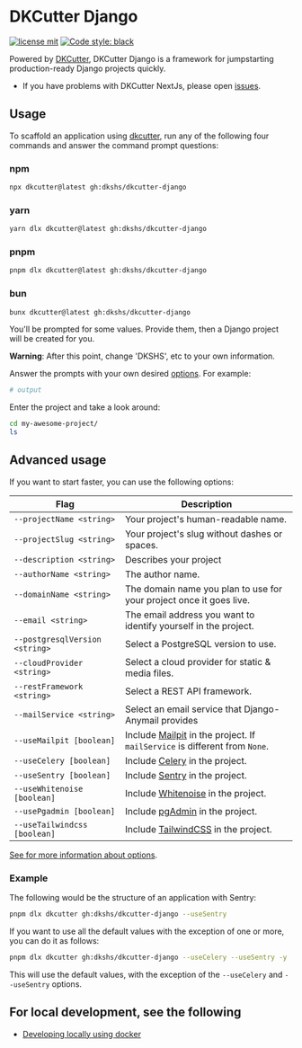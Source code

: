 # DKCutter Django

[![license mit](https://img.shields.io/badge/licence-MIT-56BEB8)](LICENSE)
[![Code style: black](https://img.shields.io/badge/code%20style-black-000000.svg)](https://github.com/ambv/black)

Powered by [DKCutter](https://github.com/dkshs/dkcutter), DKCutter Django is a framework for jumpstarting production-ready Django projects quickly.

- If you have problems with DKCutter NextJs, please open [issues](https://github.com/dkshs/dkcutter-django/issues/new).

## Usage

To scaffold an application using [dkcutter](https://github.com/dkshs/dkcutter), run any of the following four commands and answer the command prompt questions:

### npm

```bash
npx dkcutter@latest gh:dkshs/dkcutter-django
```

### yarn

```bash
yarn dlx dkcutter@latest gh:dkshs/dkcutter-django
```

### pnpm

```bash
pnpm dlx dkcutter@latest gh:dkshs/dkcutter-django
```

### bun

```bash
bunx dkcutter@latest gh:dkshs/dkcutter-django
```

You'll be prompted for some values. Provide them, then a Django project will be created for you.

**Warning**: After this point, change 'DKSHS', etc to your own information.

Answer the prompts with your own desired [options][options-url]. For example:

```bash
# output
```

Enter the project and take a look around:

```bash
cd my-awesome-project/
ls
```

## Advanced usage

If you want to start faster, you can use the following options:

| Flag                           | Description                                                                               |
| ------------------------------ | ----------------------------------------------------------------------------------------- |
| `--projectName <string>`       | Your project's human-readable name.                                                       |
| `--projectSlug <string>`       | Your project's slug without dashes or spaces.                                             |
| `--description <string>`       | Describes your project                                                                    |
| `--authorName <string>`        | The author name.                                                                          |
| `--domainName <string>`        | The domain name you plan to use for your project once it goes live.                       |
| `--email <string>`             | The email address you want to identify yourself in the project.                           |
| `--postgresqlVersion <string>` | Select a PostgreSQL version to use.                                                       |
| `--cloudProvider <string>`     | Select a cloud provider for static & media files.                                         |
| `--restFramework <string>`     | Select a REST API framework.                                                              |
| `--mailService <string>`       | Select an email service that Django-Anymail provides                                      |
| `--useMailpit [boolean]`       | Include [Mailpit][mailpit-url] in the project. If `mailService` is different from `None`. |
| `--useCelery [boolean]`        | Include [Celery](https://github.com/celery/celery) in the project.                        |
| `--useSentry [boolean]`        | Include [Sentry](https://github.com/getsentry/sentry) in the project.                     |
| `--useWhitenoise [boolean]`    | Include [Whitenoise](https://github.com/evansd/whitenoise) in the project.                |
| `--usePgadmin [boolean]`       | Include [pgAdmin](https://www.pgadmin.org/) in the project.                               |
| `--useTailwindcss [boolean]`   | Include [TailwindCSS](https://tailwindcss.com/) in the project.                           |

[mailpit-url]: https://github.com/axllent/mailpit/

[See for more information about options][options-url].

### Example

The following would be the structure of an application with Sentry:

```bash
pnpm dlx dkcutter gh:dkshs/dkcutter-django --useSentry
```

If you want to use all the default values with the exception of one or more, you can do it as follows:

```bash
pnpm dlx dkcutter gh:dkshs/dkcutter-django --useCelery --useSentry -y
```

This will use the default values, with the exception of the `--useCelery` and `--useSentry` options.

## For local development, see the following

- [Developing locally using docker](./docs/developing-locally-docker.md)

[options-url]: ./docs/project-generation-options.md
